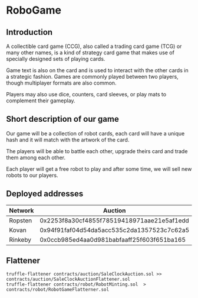 # RoboGame

## Introduction
A collectible card game (CCG), also called a trading card game (TCG) or many other names, is a kind of strategy card game that makes use of specially designed sets of playing cards.

Game text is also on the card and is used to interact with the other cards in a strategic fashion. Games are commonly played between two players, though multiplayer formats are also common. 

Players may also use dice, counters, card sleeves, or play mats to complement their gameplay.

## Short description of our game
Our game will be a collection of robot cards, each card will have a unique hash and it will match with the artwork of the card.

The players will be able to battle each other, upgrade theirs card and trade them among each other. 

Each player will get a free robot to play and after some time, we will sell new robots to our players.


## Deployed addresses

Network | Auction                                    | Game                                       |
------- | ------------------------------------------ | ------------------------------------------ |
Ropsten | 0x2253f8a30cf4855f78519418971aae21e5af1edd | 0x33fce0db2a94d5a288182ca8fd8647dd5a8d3554 |
Kovan   | 0x94f91faf04d54da5acc535c2da1357523c7c62a5 | 0x54df7e57a816939efcb9856d3231f5ca7f665d3c |
Rinkeby | 0x0ccb985ed4aa0d981babfaaff25f603f651ba165 | 0xa45a521193b40b709fc82a3e13c2c6b59f4de8ac |

## Flattener

```
truffle-flattener contracts/auction/SaleClockAuction.sol >> contracts/auction/SaleClockAuctionFlattener.sol
truffle-flattener contracts/robot/RobotMinting.sol  > contracts/robot/RobotGameFlatterner.sol
```